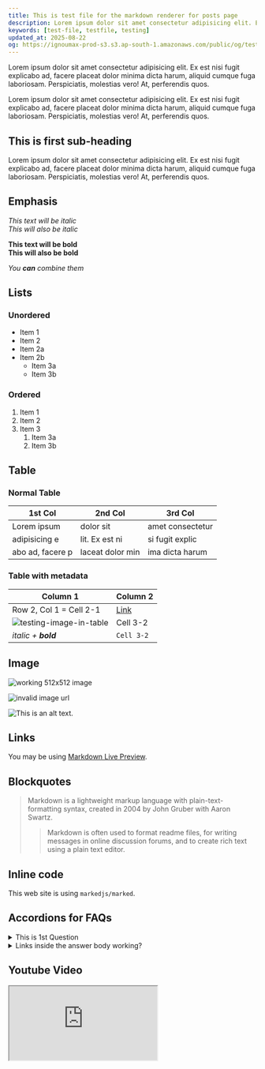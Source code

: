 ```yaml
---
title: This is test file for the markdown renderer for posts page
description: Lorem ipsum dolor sit amet consectetur adipisicing elit. Ex est nisi fugit explicabo ad, facere placeat dolor minima dicta harum, aliquid cumque fuga laboriosam. Perspiciatis, molestias vero! At, perferendis quos.
keywords: [test-file, testfile, testing]
updated_at: 2025-08-22
og: https://ignoumax-prod-s3.s3.ap-south-1.amazonaws.com/public/og/test-file.png
---
```


Lorem ipsum dolor sit amet consectetur adipisicing elit. Ex est nisi fugit explicabo ad, facere placeat dolor minima dicta harum, aliquid cumque fuga laboriosam. Perspiciatis, molestias vero! At, perferendis quos.

Lorem ipsum dolor sit amet consectetur adipisicing elit. Ex est nisi fugit explicabo ad, facere placeat dolor minima dicta harum, aliquid cumque fuga laboriosam. Perspiciatis, molestias vero! At, perferendis quos.

## This is first sub-heading

Lorem ipsum dolor sit amet consectetur adipisicing elit. Ex est nisi fugit explicabo ad, facere placeat dolor minima dicta harum, aliquid cumque fuga laboriosam. Perspiciatis, molestias vero! At, perferendis quos.

## Emphasis

*This text will be italic*  
_This will also be italic_

**This text will be bold**  
__This will also be bold__

_You **can** combine them_

## Lists

### Unordered

* Item 1
* Item 2
* Item 2a
* Item 2b
    * Item 3a
    * Item 3b

### Ordered

1. Item 1
2. Item 2
3. Item 3
    1. Item 3a
    2. Item 3b

## Table

### Normal Table
|1st Col|2nd Col|3rd Col|
|-|-|-|
Lorem ipsum| dolor sit| amet consectetur|
adipisicing e|lit. Ex est ni|si fugit explic|
abo ad, facere p|laceat dolor min|ima dicta harum|

### Table with metadata

|Column 1|Column 2|
|-|-|
|Row 2, Col 1 = Cell 2-1|[Link](/posts/test-file)|
|![testing-image-in-table](https://ignoumax-prod-s3.s3.ap-south-1.amazonaws.com/public/misc/icon-192x192.png)|Cell 3-2|
|_italic + **bold**_|`Cell 3-2`|

## Image

![working 512x512 image](https://ignoumax-prod-s3.s3.ap-south-1.amazonaws.com/public/misc/icon-512x512.png)

![invalid image url](/icons/invalid-url.png)

![This is an alt text.](https://ignoumax-prod-s3.s3.ap-south-1.amazonaws.com/public/misc/icon-apple-touch.png "This is a sample image.")

## Links

You may be using [Markdown Live Preview](https://markdownlivepreview.com/).

## Blockquotes

> Markdown is a lightweight markup language with plain-text-formatting syntax, created in 2004 by John Gruber with Aaron Swartz.
>
>> Markdown is often used to format readme files, for writing messages in online discussion forums, and to create rich text using a plain text editor.

## Inline code

This web site is using `markedjs/marked`.

## Accordions for FAQs

<details>
<summary>This is 1st Question</summary>
Lorem ipsum dolor sit amet consectetur adipisicing elit. Ex est nisi fugit explicabo ad, facere placeat dolor minima dicta harum.
</details>

<details>
<summary>Links inside the answer body working?</summary>
[Go to apple.com](https://apple.com) ipsum dolor sit amet adipisicing elit. Ex est nisi fugit explicabo ad, facere placeat dolor minima dicta harum.
</details>

## Youtube Video

<iframe src="https://www.youtube.com/embed/dQw4w9WgXcQ"></iframe> 
